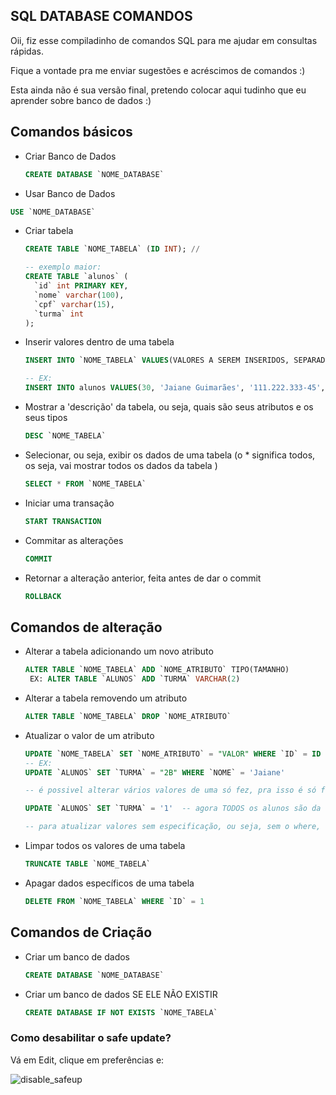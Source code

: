## SQL DATABASE COMANDOS 

Oii, fiz esse compiladinho de comandos SQL para me ajudar em consultas rápidas. 

Fique a vontade pra me enviar sugestões e acréscimos de comandos :)

Esta ainda não é sua versão final, pretendo colocar aqui tudinho que eu aprender sobre banco de dados :) 

## Comandos básicos 

* Criar Banco de Dados

  ```sql
  CREATE DATABASE `NOME_DATABASE`
  ```

  

*  Usar Banco de Dados

  ```sql
  USE `NOME_DATABASE`
  ```

  

* Criar tabela 

  ```sql
  CREATE TABLE `NOME_TABELA` (ID INT); //
  
  -- exemplo maior:
  CREATE TABLE `alunos` (
    `id` int PRIMARY KEY,
    `nome` varchar(100),
    `cpf` varchar(15),
    `turma` int
  );
  ```

  

* Inserir valores dentro de uma tabela 

  ```sql
  INSERT INTO `NOME_TABELA` VALUES(VALORES A SEREM INSERIDOS, SEPARADOS POR VIRGULA)
  
  -- EX: 
  INSERT INTO alunos VALUES(30, 'Jaiane Guimarães', '111.222.333-45', 2)
  ```

  

* Mostrar a 'descrição' da tabela, ou seja, quais são seus atributos e os seus tipos 

  ```sql
  DESC `NOME_TABELA`
  ```

  

* Selecionar, ou seja, exibir os dados de uma tabela (o * significa todos, os seja, vai mostrar todos os dados da tabela )

  ```sql
  SELECT * FROM `NOME_TABELA`
  ```

  

* Iniciar uma transação

  ```sql
  START TRANSACTION 
  ```

  

* Commitar as alterações 

  ```sql
  COMMIT
  ```

  

* Retornar a alteração anterior, feita antes de dar o commit 

  ```sql
  ROLLBACK
  ```

  

## Comandos de alteração 

* Alterar a tabela adicionando um novo atributo 

  ```sql
  ALTER TABLE `NOME_TABELA` ADD `NOME_ATRIBUTO` TIPO(TAMANHO)
   EX: ALTER TABLE `ALUNOS` ADD `TURMA` VARCHAR(2) 
  ```

  

* Alterar a tabela removendo um atributo 

  ```sql
  ALTER TABLE `NOME_TABELA` DROP `NOME_ATRIBUTO`
  ```

  

* Atualizar o valor de um atributo

  ```sql
  UPDATE `NOME_TABELA` SET `NOME_ATRIBUTO` = "VALOR" WHERE `ID` = ID
  -- EX:
  UPDATE `ALUNOS` SET `TURMA` = "2B" WHERE `NOME` = 'Jaiane'
  
  -- é possivel alterar vários valores de uma só fez, pra isso é só fazer:
  
  UPDATE `ALUNOS` SET `TURMA` = '1'  -- agora TODOS os alunos são da turma 1
  
  -- para atualizar valores sem especificação, ou seja, sem o where, é necessário que você desative o safe update, no finalzinho tem um print  mostrando como faz :)
  ```

  

  

* Limpar todos os valores de uma tabela 

  ```sql
  TRUNCATE TABLE `NOME_TABELA`
  ```

* Apagar dados específicos de uma tabela 

  ```sql
  DELETE FROM `NOME_TABELA` WHERE `ID` = 1
  ```

  



## Comandos de Criação 

* Criar um banco de dados 

  ```sql
  CREATE DATABASE `NOME_DATABASE`
  ```

  

* Criar um banco de dados SE ELE NÃO EXISTIR 

  ```sql
  CREATE DATABASE IF NOT EXISTS `NOME_TABELA`
  ```

  



### Como desabilitar o safe update?

Vá em Edit, clique em preferências e:

![disable_safeup](/home/jaiaani/Imagens/safeup.png)

